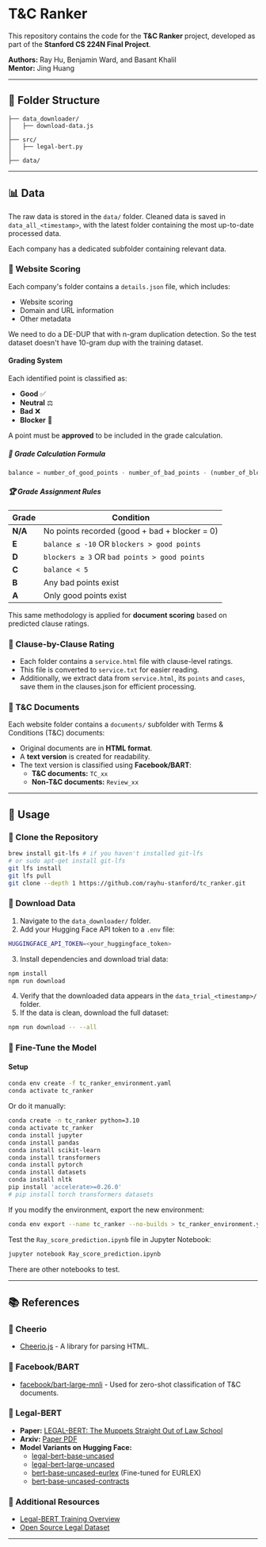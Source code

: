 # T&C Ranker

This repository contains the code for the **T&C Ranker** project, developed as part of the **Stanford CS 224N Final Project**.

**Authors:** Ray Hu, Benjamin Ward, and Basant Khalil  
**Mentor:** Jing Huang

---

## 📂 Folder Structure

```
├── data_downloader/
│   ├── download-data.js
│
├── src/
│   ├── legal-bert.py
│
├── data/
```

---

## 📊 Data

The raw data is stored in the `data/` folder. Cleaned data is saved in `data_all_<timestamp>`, with the latest folder containing the most up-to-date processed data.

Each company has a dedicated subfolder containing relevant data.

### 🔹 Website Scoring

Each company's folder contains a `details.json` file, which includes:
- Website scoring
- Domain and URL information
- Other metadata

We need to do a DE-DUP that with n-gram duplication detection. So the test dataset doesn't have 10-gram dup with the training dataset.

#### Grading System

Each identified point is classified as:
- **Good** ✅
- **Neutral** ⚖️
- **Bad** ❌
- **Blocker** 🚫

A point must be **approved** to be included in the grade calculation.

##### 📌 Grade Calculation Formula

```python
balance = number_of_good_points - number_of_bad_points - (number_of_blocker_points * 3)
```

##### 🏆 Grade Assignment Rules

| Grade | Condition |
|--------|------------------------------------------------|
| **N/A** | No points recorded (good + bad + blocker = 0) |
| **E** | `balance ≤ -10` OR `blockers > good points` |
| **D** | `blockers ≥ 3` OR `bad points > good points` |
| **C** | `balance < 5` |
| **B** | Any bad points exist |
| **A** | Only good points exist |

This same methodology is applied for **document scoring** based on predicted clause ratings.

### 🔹 Clause-by-Clause Rating

- Each folder contains a `service.html` file with clause-level ratings.
- This file is converted to `service.txt` for easier reading.
- Additionally, we extract data from `service.html`, its `points` and `cases`, save them in the clauses.json for efficient processing.

### 🔹 T&C Documents

Each website folder contains a `documents/` subfolder with Terms & Conditions (T&C) documents:
- Original documents are in **HTML format**.
- A **text version** is created for readability.
- The text version is classified using **Facebook/BART**:
  - **T&C documents:** `TC_xx`
  - **Non-T&C documents:** `Review_xx`

---

## 🚀 Usage

### 🔹 Clone the Repository

```bash
brew install git-lfs # if you haven't installed git-lfs
# or sudo apt-get install git-lfs
git lfs install
git lfs pull
git clone --depth 1 https://github.com/rayhu-stanford/tc_ranker.git
```

### 🔹 Download Data

1. Navigate to the `data_downloader/` folder.
2. Add your Hugging Face API token to a `.env` file:

```bash
HUGGINGFACE_API_TOKEN=<your_huggingface_token>
```

3. Install dependencies and download trial data:

```bash
npm install
npm run download
```

4. Verify that the downloaded data appears in the `data_trial_<timestamp>/` folder.
5. If the data is clean, download the full dataset:

```bash
npm run download -- --all
```

### 🔹 Fine-Tune the Model

#### Setup

```bash
conda env create -f tc_ranker_environment.yaml
conda activate tc_ranker
```

Or do it manually:
```bash
conda create -n tc_ranker python=3.10
conda activate tc_ranker
conda install jupyter
conda install pandas
conda install scikit-learn
conda install transformers
conda install pytorch
conda install datasets
conda install nltk
pip install 'accelerate>=0.26.0'
# pip install torch transformers datasets

```

If you modify the environment, export the new environment:
```bash
conda env export --name tc_ranker --no-builds > tc_ranker_environment.yaml
```

Test the `Ray_score_prediction.ipynb` file in Jupyter Notebook:

```bash
jupyter notebook Ray_score_prediction.ipynb
```
There are other notebooks to test.

---

## 📚 References

### 🔹 Cheerio
- [Cheerio.js](https://cheerio.js.org/) - A library for parsing HTML.

### 🔹 Facebook/BART
- [facebook/bart-large-mnli](https://huggingface.co/facebook/bart-large-mnli) - Used for zero-shot classification of T&C documents.

### 🔹 Legal-BERT
- **Paper:** [LEGAL-BERT: The Muppets Straight Out of Law School](https://aclanthology.org/2020.findings-emnlp.261/)
- **Arxiv:** [Paper PDF](https://arxiv.org/pdf/2010.02559)
- **Model Variants on Hugging Face:**
  - [legal-bert-base-uncased](https://huggingface.co/nlpaueb/legal-bert-base-uncased)
  - [legal-bert-large-uncased](https://huggingface.co/nlpaueb/legal-bert-large-uncased)
  - [bert-base-uncased-eurlex](https://huggingface.co/nlpaueb/bert-base-uncased-eurlex) (Fine-tuned for EURLEX)
  - [bert-base-uncased-contracts](https://huggingface.co/nlpaueb/bert-base-uncased-contracts)

### 🔹 Additional Resources
- [Legal-BERT Training Overview](https://www.youtube.com/watch?v=-Ix2zWbq878)
- [Open Source Legal Dataset](https://huggingface.co/datasets/coastalcph/lex_glue)

---
